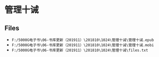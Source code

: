 # 管理十诫

## Files

- `F:/5000G电子书\06-书库更新（201911）\201810\1024\管理十诫\管理十诫.epub`
- `F:/5000G电子书\06-书库更新（201911）\201810\1024\管理十诫\管理十诫.mobi`
- `F:/5000G电子书\06-书库更新（201911）\201810\1024\管理十诫\files.txt`
